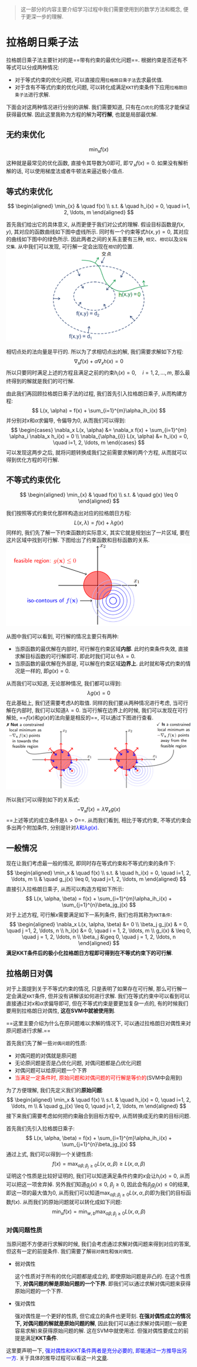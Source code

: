 > 这一部分的内容主要介绍学习过程中我们需要使用到的数学方法和概念, 便于更深一步的理解.



# 拉格朗日乘子法

拉格朗日乘子法主要针对的是==带有约束的最优化问题==. 根据约束是否还有不等式可以分成两种情况:

- 对于等式约束的优化问题, 可以直接应用`拉格朗日乘子法`去求最优值. 
- 对于含有不等式约束的优化问题, 可以转化成满足`KKT`约束条件下应用`拉格朗日乘子法`进行求解.

下面会对这两种情况进行分别的讲解. 我们需要知道, 只有在`凸优化`的情况才能保证获得最优解. 因此这里我称为方程的解为**可行解**, 也就是局部最优解.

## 无约束优化

$$
\min_{x} f(x)
$$

这种就是最常见的优化函数, 直接令其导数为0即可, 即$\nabla_xf(x) = 0$. 如果没有解析解的话, 可以使用梯度法或者牛顿法来逼近极小值点.

## 等式约束优化

$$
\begin{aligned}
\min_{x} & \quad f(x) \\
s.t. & \quad h_i(x) = 0, \quad i=1, 2, \ldots, m
\end{aligned}
$$

首先我们给出它的具体意义, 从而更便于我们对公式的理解. 假设目标函数是$f(x, y)$, 其对应的函数曲线如下图中虚线所示. 同时有一个约束等式$h(x, y)=0$, 其对应的曲线如下图中的绿色所示. 因此两者之间的关系主要有三种, `相交`、`相切`以及`没有交集`. 从中我们可以发现, 可行解一定会出现在`相切`的位置.![Lagrange multiplication](./image/lagrange-multiplication.png)

相切点处的法向量是平行的. 所以为了求相切点出的解, 我们需要求解如下方程:
$$
\nabla_x f(x) + \alpha\nabla_x h(x) = 0
$$
所以只要同时满足上述的方程且满足之前的约束$h_i(x) = 0, \quad i=1, 2, \ldots, m$, 那么最终得到的解就是我们的可行解.

由此我们再回顾拉格朗日乘子法的过程, 我们首先引入拉格朗日乘子, 从而构建方程:
$$
L(x, \alpha) = f(x) + \sum_{i=1}^{m}\alpha_ih_i(x)
$$
并分别对$x$和$\alpha$求偏导, 令偏导为0, 从而我们可以得到:
$$
\begin{cases}
\nabla_x L(x, \alpha) &= \nabla_x f(x) + \sum_{i=1}^{m} \alpha_i \nabla_x h_i(x) = 0 \\
\nabla_{\alpha_{i}} L(x, \alpha) &= h_i(x) = 0, \quad i=1, 2, \ldots, m
\end{cases}
$$
可以发现这两步之后, 就将问题转换成我们之前需要求解的两个方程, 从而就可以得到优化方程的可行解.

## 不等式约束优化

$$
\begin{aligned}
\min_{x} & \quad f(x) \\
s.t. & \quad g(x) \leq 0
\end{aligned}
$$

我们按照等式约束优化那样构造出对应的拉格朗日方程:
$$
L(x, \lambda) = f(x) + \lambda g(x)
$$
同样的, 我们先了解一下约束函数的实际意义, 其实它就是规划出了一片区域, 要在这片区域中找到可行解. 下图给出了约束函数和目标函数的关系.![Lagrange multiplication](./image/lagrange-multiplication2.png)

从图中我们可以看到, 可行解的情况主要只有两种:

- 当原函数的最优解在内部时, 可行解在约束区域**内部**. 此时约束条件失效, 直接求解目标函数的可行解即可. 即此时我们可以令$\lambda= 0$.
- 当原函数的最优解在外部是, 可以解在约束区域**边界上**. 此时就和等式约束的情况是一样的, 即$g(x)=0$.

从而我们可以知道, 无论那种情况, 我们都可以得到:
$$
\lambda g(x) = 0
$$
在此基础上, 我们还需要考虑$\lambda$的取值. 同样的我们要从两种情况进行考虑, 当可行解在内部时, 我们可以知道$\lambda=0$. 当可行解在边界上的时候, 我们可以发现在可行解处, ==$f(x)$和$g(x)$的法向量是相反的==, 可以通过下图进行查看.![Lagrange multiplication](./image/lagrange-multiplication3.png)

所以我们可以得到如下的关系式:
$$
-\nabla_x f(x) = \lambda \nabla_x g(x)
$$
==上述等式的成立条件是$\lambda > 0$==. 从而我们看到, 相比于等式约束, 不等式约束会多出两个附加条件, 分别是针对<font color=blue>$\lambda$和$\lambda g(x)$</font>.

## 一般情况

现在让我们考虑最一般的情况, 即同时存在等式约束和不等式约束的条件下:
$$
\begin{aligned}
\min_x & \quad f(x) \\
s.t. & \quad h_i(x) = 0, \quad i=1, 2, \ldots, m \\
	 & \quad g_j(x) \leq 0, \quad j=1, 2, \ldots, m
\end{aligned}
$$
直接引入拉格朗日乘子, 从而可以构造方程如下所示:
$$
L(x, \alpha, \beta) = f(x) + \sum_{i=1}^{m}\alpha_ih_i(x) + \sum_{j=1}^{n}\beta_jg_j(x)
$$
对于上述方程, 可行解$x$需要满足如下一系列条件, 我们也将其称为`KKT条件`:
$$
\begin{aligned}
\nabla_x L(x, \alpha, \beta) &= 0 \\
\beta_j g_j(x) & = 0, \quad j =1, 2, \ldots, n \\
h_i(x) &= 0, \quad i = 1, 2, \ldots, m \\
g_i(x) & \leq 0, \quad j = 1, 2, \ldots, n \\
\beta_j &\geq 0, \quad j = 1, 2, \ldots, n
\end{aligned}
$$
**满足KKT条件后的极小化拉格朗日方程即可得到在不等式约束下的可行解**.

## 拉格朗日对偶

对于上面提到关于不等式约束的情况, 只是表明了如果存在可行解, 那么可行解一定会满足`KKT`条件, 但并没有讲解该如何进行求解. 我们在等式约束中可以看到可以直接通过对$x$和$\alpha$求偏导即可, 但在不等式约束是要更加复杂一点的, 有的时候我们要用到拉格朗日对偶性, **这在SVM中就被使用到**.

==这里主要介绍为什么在原问题难以求解的情况下, 可以通过拉格朗日对偶性来对原问题进行求解.==

首先我们先了解一些`对偶问题`的性质:

- 对偶问题的对偶就是原问题
- 无论原问题是否是凸优化问题, 对偶问题都是凸优化问题
- 对偶问题可以给原问题一个下界
- <font color=red>当满足一定条件时, 原始问题和对偶问题的可行解是等价的</font>(SVM中会用到)

为了方便理解, 我们先定义我们的**原始问题**:
$$
\begin{aligned}
\min_x & \quad f(x) \\
s.t. & \quad h_i(x) = 0, \quad i=1, 2, \ldots, m \\
	 & \quad g_j(x) \leq 0, \quad j=1, 2, \ldots, m
\end{aligned}
$$
接下来我们需要考虑如何把约束融合到目标方程中, 从而转换成无约束的目标问题. 

首先我们先引入拉格朗日乘子:
$$
L(x, \alpha, \beta) = f(x) + \sum_{i=1}^{m}\alpha_ih_i(x) + \sum_{j=1}^{n}\beta_jg_j(x)
$$
通过上式, 我们可以得到一个关键性质:
$$
f(x) = \max_{\alpha \beta; \beta_j \geq 0} L(x, \alpha, \beta) \geq L(x, \alpha, \beta)
$$
证明这个性质是比较好证明的, 我们可以知道满足条件约束的$x$会让$h_i(x)=0$, 从而可以把这一项舍弃掉. 另外我们知道$g_j(x)\leq0$, $\beta_j \geq 0$, 因此会有$\beta_j g_j(x) \leq 0$的结果, 即这一项的最大值为0, 从而我们可以知道$\max_{\alpha \beta; \beta_j \geq 0} L(x, \alpha, \beta)$即为我们的目标函数$f(x)$. 从而我们的原始问题就可以转化成如下问题:
$$
\min_x f(x) = \min_{w, b}\max_{\alpha\beta;\beta_j \geq 0}L(x, \alpha, \beta)
$$

### 对偶问题性质

当原问题不方便进行求解的时候, 我们会考虑通过求解对偶问题来得到对应的答案, 但这有一定的前提条件. 我们需要了解`弱对偶性`和`强对偶性`.

- 弱对偶性

  这个性质对于所有的优化问题都是成立的, 即使原始问题是非凸的. 在这个性质下, **对偶问题的解是原始问题的一个下界**. 即我们可以通过求解对偶问题来获得原始问题的一个下界.

- 强对偶性

  强对偶性是一个更好的性质, 但它成立的条件也更苛刻. **在强对偶性成立的情况下, 对偶问题的解就是原始问题的解**, 因此我们可以通过求解对偶问题(一般更容易求解)来获得原始问题的解. 这在SVM中就使用过. 但强对偶性要成立的前提是满足**KKT条件**.

这里要声明一下, <font color=blue>强对偶性和KKT条件两者是充分必要的, 即能通过一方推导出另一方</font>. 关于具体的推导过程可以看这一片[文章](https://www.cnblogs.com/ooon/p/5723725.html).